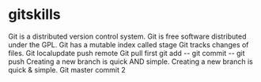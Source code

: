 # gitskills
Git is a distributed version control system.
Git is free software distributed under the GPL.
Git has a mutable index called stage
Git tracks changes of files.
Git localupdate push remote 
Git pull first
git add -- git commit -- git push
Creating a new branch is quick AND simple.
Creating a new branch is quick & simple.
Git master commit 2